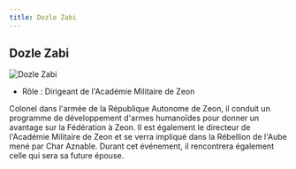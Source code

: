```yaml
---
title: Dozle Zabi
---
```


Dozle Zabi
----------


![Dozle Zabi](/images/stories/saga/origin/persos/dozle-zabi-uc-0074.png)


* Rôle : Dirigeant de l'Académie Militaire de Zeon


Colonel dans l'armée de la République Autonome de Zeon, il conduit un programme de développement d'armes humanoïdes pour donner un avantage sur la Fédération à Zeon. Il est également le directeur de l'Académie Militaire de Zeon et se verra impliqué dans la Rébellion de l'Aube mené par Char Aznable. Durant cet événement, il rencontrera également celle qui sera sa future épouse.

